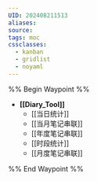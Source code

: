 ```yaml
---
UID: 202408211513
aliases: 
source: 
tags: moc
cssclasses:
  - kanban 
  - gridlist 
  - noyaml
--- 
```


%% Begin Waypoint %%
- **[[Diary_Tool]]**
	- [[当日统计]]
	- [[当月笔记串联]]
	- [[年度笔记串联]]
	- [[时段统计]]
	- [[月度笔记串联]]

%% End Waypoint %%

